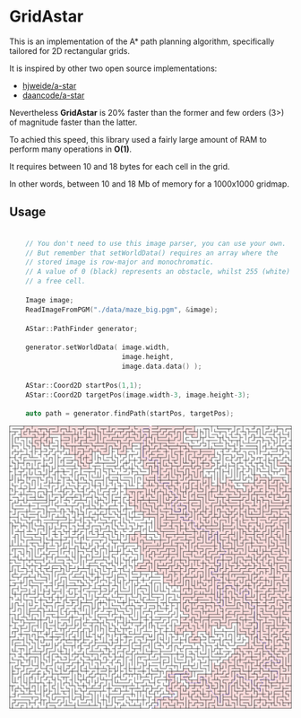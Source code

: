 # GridAstar

This is an implementation of the A* path planning algorithm, specifically tailored for
2D rectangular grids.

It is inspired by other two open source implementations:

- [hjweide/a-star](https://github.com/hjweide/a-star)
- [daancode/a-star](https://github.com/daancode/a-star)

Nevertheless __GridAstar__ is 20% faster than the former and few orders (3>) of magnitude
faster than the latter.

To achied this speed, this library used a fairly large amount of RAM to perform many
operations in __O(1)__.

It requires between 10 and 18 bytes for each cell in the grid.

In other words, between 10 and 18 Mb of memory for a 1000x1000 gridmap.

## Usage 

```c++

    // You don't need to use this image parser, you can use your own.
    // But remember that setWorldData() requires an array where the
    // stored image is row-major and monochromatic.
    // A value of 0 (black) represents an obstacle, whilst 255 (white)
    // a free cell.
    
    Image image;
    ReadImageFromPGM("./data/maze_big.pgm", &image);

    AStar::PathFinder generator;

    generator.setWorldData( image.width, 
                            image.height, 
                            image.data.data() );
                
    AStar::Coord2D startPos(1,1);
    AStar::Coord2D targetPos(image.width-3, image.height-3);  
               
    auto path = generator.findPath(startPos, targetPos);

```

![Huge map](./map_out_big.png)
